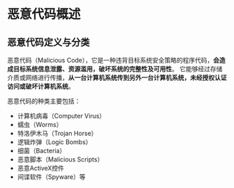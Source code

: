 # 恶意代码概述
## 恶意代码定义与分类
恶意代码（Malicious Code），它是一种违背目标系统安全策略的程序代码，**会造成目标系统信息泄露、资源滥用，破坏系统的完整性及可用性**。
它能够经过存储介质或网络进行传播，**从一台计算机系统传到另外一台计算机系统，未经授权认证访问或破坏计算机系统**。  

恶意代码的种类主要包括：
+ 计算机病毒（Computer Virus）
+ 蠕虫（Worms）
+ 特洛伊木马（Trojan Horse）
+ 逻辑炸弹（Logic Bombs）
+ 细菌（Bacteria）
+ 恶意脚本（Malicious Scripts）
+ 恶意ActiveX控件
+ 间谍软件（Spyware）等





## 
